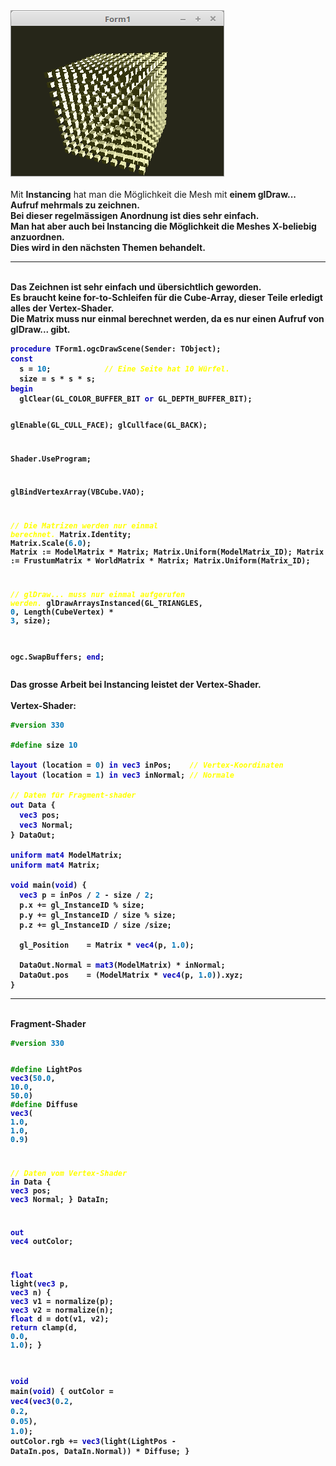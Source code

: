 <html>
<img src="image.png" alt="Selfhtml"><br><br>
Mit <b>Instancing</b> hat man die Möglichkeit die Mesh mit <b>einem<b> glDraw... Aufruf mehrmals zu zeichnen.<br>
Bei dieser regelmässigen Anordnung ist dies sehr einfach.<br>
Man hat aber auch bei <b>Instancing</b> die Möglichkeit die Meshes X-beliebig anzuordnen.<br>
Dies wird in den nächsten Themen behandelt.<br>
<hr><br>
Das Zeichnen ist sehr einfach und übersichtlich geworden.<br>
Es braucht <b>keine</b> for-to-Schleifen für die Cube-Array, dieser Teile erledigt alles der Vertex-Shader.<br>
Die Matrix muss nur <b>einmal</b> berechnet werden, da es nur <b>einen</b> Aufruf von <b>glDraw...</b> gibt.<br>
<pre><code><b><font color="0000BB">procedure</font></b> TForm1.ogcDrawScene(Sender: TObject);
<b><font color="0000BB">const</font></b>
  s = <font color="#0077BB">10</font>;            <i><font color="#FFFF00">// Eine Seite hat 10 Würfel.</font></i>
  size = s * s * s;
<b><font color="0000BB">begin</font></b>
  glClear(GL_COLOR_BUFFER_BIT <b><font color="0000BB">or</font></b> GL_DEPTH_BUFFER_BIT);

  glEnable(GL_CULL_FACE);
  glCullface(GL_BACK);

  Shader.UseProgram;

  glBindVertexArray(VBCube.VAO);

  <i><font color="#FFFF00">// Die Matrizen werden nur einmal berechnet.</font></i>
  Matrix.Identity;
  Matrix.Scale(<font color="#0077BB">6</font>.<font color="#0077BB">0</font>);
  Matrix := ModelMatrix * Matrix;
  Matrix.Uniform(ModelMatrix_ID);
  Matrix := FrustumMatrix * WorldMatrix * Matrix;
  Matrix.Uniform(Matrix_ID);

  <i><font color="#FFFF00">// glDraw... muss nur einmal aufgerufen werden.</font></i>
  glDrawArraysInstanced(GL_TRIANGLES, <font color="#0077BB">0</font>, Length(CubeVertex) * <font color="#0077BB">3</font>, size);

  ogc.SwapBuffers;
<b><font color="0000BB">end</font></b>;</code></pre>
Das grosse Arbeit bei Instancing leistet der Vertex-Shader.<br>
<br>
<b>Vertex-Shader:</b><br>
<pre><code><b><font color="#008800">#version</font></b> <font color="#0077BB">330</font>

<b><font color="#008800">#define</font></b> size <font color="#0077BB">10</font>

<b><font color="0000BB">layout</font></b> (location = <font color="#0077BB">0</font>) <b><font color="0000BB">in</font></b> <b><font color="0000BB">vec3</font></b> inPos;    <i><font color="#FFFF00">// Vertex-Koordinaten</font></i>
<b><font color="0000BB">layout</font></b> (location = <font color="#0077BB">1</font>) <b><font color="0000BB">in</font></b> <b><font color="0000BB">vec3</font></b> inNormal; <i><font color="#FFFF00">// Normale</font></i>

<i><font color="#FFFF00">// Daten für Fragment-shader</font></i>
<b><font color="0000BB">out</font></b> Data {
  <b><font color="0000BB">vec3</font></b> pos;
  <b><font color="0000BB">vec3</font></b> Normal;
} DataOut;

<b><font color="0000BB">uniform</font></b> <b><font color="0000BB">mat4</font></b> ModelMatrix;
<b><font color="0000BB">uniform</font></b> <b><font color="0000BB">mat4</font></b> Matrix;

<b><font color="0000BB">void</font></b> main(<b><font color="0000BB">void</font></b>) {
  <b><font color="0000BB">vec3</font></b> p = inPos / <font color="#0077BB">2</font> - size / <font color="#0077BB">2</font>;
  p.x += gl_InstanceID % size;
  p.y += gl_InstanceID / size % size;
  p.z += gl_InstanceID / size /size;

  gl_Position    = Matrix * <b><font color="0000BB">vec4</font></b>(p, <font color="#0077BB">1</font>.<font color="#0077BB">0</font>);

  DataOut.Normal = <b><font color="0000BB">mat3</font></b>(ModelMatrix) * inNormal;
  DataOut.pos    = (ModelMatrix * <b><font color="0000BB">vec4</font></b>(p, <font color="#0077BB">1</font>.<font color="#0077BB">0</font>)).xyz;
}
</code></pre>
<hr><br>
<b>Fragment-Shader</b><br>
<pre><code><b><font color="#008800">#version</font></b> <font color="#0077BB">330</font>

<b><font color="#008800">#define</font></b> LightPos <b><font color="0000BB">vec3</font></b>(<font color="#0077BB">50</font>.<font color="#0077BB">0</font>, <font color="#0077BB">10</font>.<font color="#0077BB">0</font>, <font color="#0077BB">50</font>.<font color="#0077BB">0</font>)
<b><font color="#008800">#define</font></b> Diffuse  <b><font color="0000BB">vec3</font></b>( <font color="#0077BB">1</font>.<font color="#0077BB">0</font>,  <font color="#0077BB">1</font>.<font color="#0077BB">0</font>,  <font color="#0077BB">0</font>.<font color="#0077BB">9</font>)


<i><font color="#FFFF00">// Daten vom Vertex-Shader</font></i>
<b><font color="0000BB">in</font></b> Data {
  <b><font color="0000BB">vec3</font></b> pos;
  <b><font color="0000BB">vec3</font></b> Normal;
} DataIn;

<b><font color="0000BB">out</font></b> <b><font color="0000BB">vec4</font></b> outColor;

<b><font color="0000BB">float</font></b> light(<b><font color="0000BB">vec3</font></b> p, <b><font color="0000BB">vec3</font></b> n) {
  <b><font color="0000BB">vec3</font></b> v1 = normalize(p);
  <b><font color="0000BB">vec3</font></b> v2 = normalize(n);
  <b><font color="0000BB">float</font></b> d = dot(v1, v2);
  <b><font color="0000BB">return</font></b> clamp(d, <font color="#0077BB">0</font>.<font color="#0077BB">0</font>, <font color="#0077BB">1</font>.<font color="#0077BB">0</font>);
}

<b><font color="0000BB">void</font></b> main(<b><font color="0000BB">void</font></b>)
{
  outColor      = <b><font color="0000BB">vec4</font></b>(<b><font color="0000BB">vec3</font></b>(<font color="#0077BB">0</font>.<font color="#0077BB">2</font>, <font color="#0077BB">0</font>.<font color="#0077BB">2</font>, <font color="#0077BB">0</font>.<font color="#0077BB">05</font>), <font color="#0077BB">1</font>.<font color="#0077BB">0</font>);
  outColor.rgb += <b><font color="0000BB">vec3</font></b>(light(LightPos - DataIn.pos, DataIn.Normal)) * Diffuse;
}
</code></pre>

</html>
